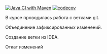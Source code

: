 [![Java CI with Maven](https://github.com/Insomn1ac/job4j_threads/actions/workflows/maven.yml/badge.svg)](https://github.com/Insomn1ac/job4j_threads/actions/workflows/maven.yml)
[![codecov](https://codecov.io/gh/Insomn1ac/job4j_threads/branch/master/graph/badge.svg?token=UJCQLCQ04H)](https://codecov.io/gh/Insomn1ac/job4j_threads)

В курсе проводилась работа с ветками git.

Объединение зафиксированных изменений.

Создание ветки из IDEA.

Откат изменений